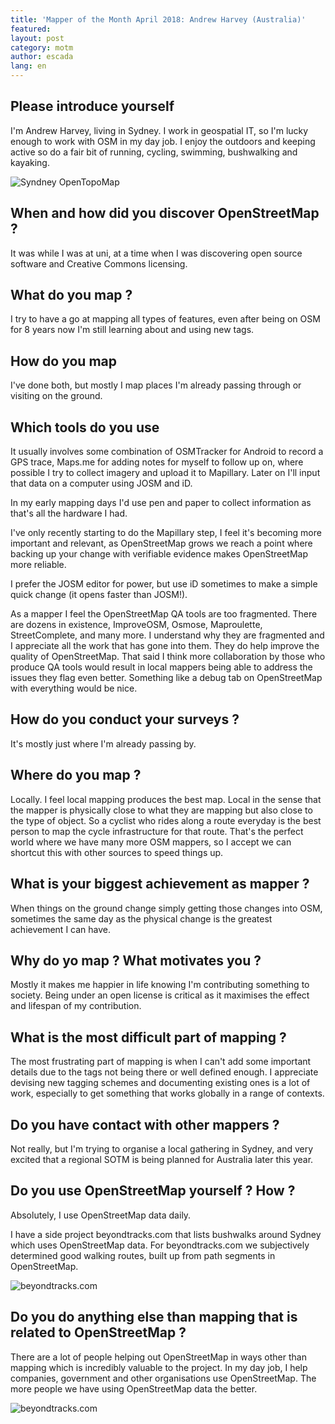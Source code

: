 ```yaml
---
title: 'Mapper of the Month April 2018: Andrew Harvey (Australia)'
featured:
layout: post
category: motm
author: escada
lang: en
---
```

## Please introduce yourself

I'm Andrew Harvey, living in Sydney. I work in geospatial IT, so I'm lucky
enough to work with OSM in my day job. I enjoy the outdoors and keeping active
so do a fair bit of running, cycling, swimming, bushwalking and kayaking.

![Syndney OpenTopoMap](https://photos.smugmug.com/OSM/Screenshots/Mapper-in-the-Spotlight/Andrew-Harvey/i-f8XR9tH/0/0a5bfab6/X3/Screen%20Shot%202018-04-14%20at%2019.54.30-X3.png)
## When and how did you discover OpenStreetMap ?

It was while I was at uni, at a time when I was discovering open source software
and Creative Commons licensing.

## What do you map ?

I try to have a go at mapping all types of features, even after being on OSM for
8 years now I'm still learning about and using new tags.

## How do you map

I've done both, but mostly I map places I'm already passing through or visiting
on the ground.

## Which tools do you use

It usually involves some combination of OSMTracker for Android to record a GPS
trace, Maps.me for adding notes for myself to follow up on, where possible I try
to collect imagery and upload it to Mapillary. Later on I'll input that data on
a computer using JOSM and iD.

In my early mapping days I'd use pen and paper to collect information as that's
all the hardware I had.

I've only recently starting to do the Mapillary step, I feel it's becoming more
important and relevant, as OpenStreetMap grows we reach a point where backing up
your change with verifiable evidence makes OpenStreetMap more reliable.

I prefer the JOSM editor for power, but use iD sometimes to make a simple quick
change (it opens faster than JOSM!).

As a mapper I feel the OpenStreetMap QA tools are too fragmented. There are
dozens in existence, ImproveOSM, Osmose, Maproulette, StreetComplete, and many
more. I understand why they are fragmented and I appreciate all the work that
has gone into them. They do help improve the quality of OpenStreetMap. That said
I think more collaboration by those who produce QA tools would result in local
mappers being able to address the issues they flag even better. Something like a
debug tab on OpenStreetMap with everything would be nice.

## How do you conduct your surveys ?

It's mostly just where I'm already passing by.

## Where do you map ?

Locally. I feel local mapping produces the best map. Local in the sense that the
mapper is physically close to what they are mapping but also close to the type
of object. So a cyclist who rides along a route everyday is the best person to
map the cycle infrastructure for that route. That's the perfect world where we
have many more OSM mappers, so I accept we can shortcut this with other sources
to speed things up.

## What is your biggest achievement as mapper ?

When things on the ground change simply getting those changes into OSM,
sometimes the same day as the physical change is the greatest achievement I can
have.

## Why do yo map ? What motivates you ?

Mostly it makes me happier in life knowing I'm contributing something to
society. Being under an open license is critical as it maximises the effect and
lifespan of my contribution.

## What is the most difficult part of mapping ?

The most frustrating part of mapping is when I can't add some important details
due to the tags not being there or well defined enough. I appreciate devising
new tagging schemes and documenting existing ones is a lot of work, especially
to get something that works globally in a range of contexts.

## Do you have contact with other mappers ?

Not really, but I'm trying to organise a local gathering in Sydney, and very
excited that a regional SOTM is being planned for Australia later this year.

## Do you use OpenStreetMap yourself ? How ?

Absolutely, I use OpenStreetMap data daily.

I have a side project beyondtracks.com that lists bushwalks around Sydney which
uses OpenStreetMap data. For beyondtracks.com we subjectively determined good
walking routes, built up from path segments in OpenStreetMap.

![beyondtracks.com](https://photos.smugmug.com/OSM/Screenshots/Mapper-in-the-Spotlight/Andrew-Harvey/i-tm94qSm/0/f0a2afae/X3/Screen%20Shot%202018-04-14%20at%2020.01.19-X3.png)

## Do you do anything else than mapping that is related to OpenStreetMap ?

There are a lot of people helping out OpenStreetMap in ways other than mapping
which is incredibly valuable to the project. In my day job, I help companies,
government and other organisations use OpenStreetMap. The more people we have
using OpenStreetMap data the better.

![beyondtracks.com](https://photos.smugmug.com/OSM/Screenshots/Mapper-in-the-Spotlight/Andrew-Harvey/i-md6fHmn/1/52bd24ba/X3/Screen%20Shot%202018-04-14%20at%2019.51.06-X3.jpg)
